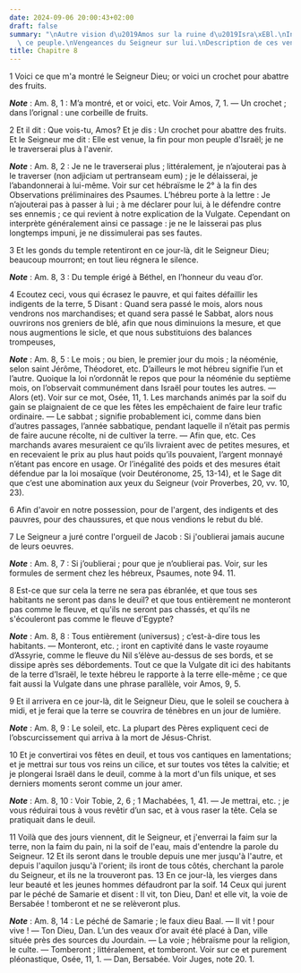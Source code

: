 ```yaml
---
date: 2024-09-06 20:00:43+02:00
draft: false
summary: "\nAutre vision d\u2019Amos sur la ruine d\u2019Isra\xEBl.\nIniquit\xE9 de\
  \ ce peuple.\nVengeances du Seigneur sur lui.\nDescription de ces vengeances.\n"
title: Chapitre 8
---
```





1 Voici ce que m'a montré le Seigneur Dieu; or voici un crochet pour abattre des fruits.

***Note*** :  Am. 8, 1 : M’a montré, et or voici, etc. Voir Amos, 7, 1. ― Un crochet ; dans l’orignal : une corbeille de fruits.

2 Et il dit : Que vois-tu, Amos? Et je dis : Un crochet pour abattre des fruits. Et le Seigneur me dit : Elle est venue, la fin pour mon peuple d'Israël; je ne le traverserai plus à l'avenir.

***Note*** :  Am. 8, 2 : Je ne le traverserai plus ; littéralement, je n’ajouterai pas à le traverser (non adjiciam ut pertranseam eum) ; je le délaisserai, je l’abandonnerai à lui-même. Voir sur cet hébraïsme le 2° à la fin des Observations préliminaires des Psaumes. L’hébreu porte à la lettre : Je n’ajouterai pas à passer à lui ; à me déclarer pour lui, à le défendre contre ses ennemis ; ce qui revient à notre explication de la Vulgate. Cependant on interprète généralement ainsi ce passage : je ne le laisserai pas plus longtemps impuni, je ne dissimulerai pas ses fautes.

3 Et les gonds du temple retentiront en ce jour-là, dit le Seigneur Dieu; beaucoup mourront; en tout lieu régnera le silence.

***Note*** :  Am. 8, 3 : Du temple érigé à Béthel, en l’honneur du veau d’or.


4 Ecoutez ceci, vous qui écrasez le pauvre, et qui faites défaillir les indigents de la terre, 5 Disant : Quand sera passé le mois, alors nous vendrons nos marchandises; et quand sera passé le Sabbat, alors nous ouvrirons nos greniers de blé, afin que nous diminuions la mesure, et que nous augmentions le sicle, et que nous substituions des balances trompeuses,

***Note*** :  Am. 8, 5 : Le mois ; ou bien, le premier jour du mois ; la néoménie, selon saint Jérôme, Théodoret, etc. D’ailleurs le mot hébreu signifie l’un et l’autre. Quoique la loi n’ordonnât le repos que pour la néoménie du septième mois, on l’observait communément dans Israël pour toutes les autres. ― Alors (et). Voir sur ce mot, Osée, 11, 1. Les marchands animés par la soif du gain se plaignaient de ce que les fêtes les empêchaient de faire leur trafic ordinaire. ― Le sabbat ; signifie probablement ici, comme dans bien d’autres passages, l’année sabbatique, pendant laquelle il n’était pas permis de faire aucune récolte, ni de cultiver la terre. ― Afin que, etc. Ces marchands avares mesuraient ce qu’ils livraient avec de petites mesures, et en recevaient le prix au plus haut poids qu’ils pouvaient, l’argent monnayé n’étant pas encore en usage. Or l’inégalité des poids et des mesures était défendue par la loi mosaïque (voir Deutéronome, 25, 13-14), et le Sage dit que c’est une abomination aux yeux du Seigneur
(voir Proverbes, 20, vv. 10, 23).

6 Afin d'avoir en notre possession, pour de l'argent, des indigents et des pauvres, pour des chaussures, et que nous vendions le rebut du blé.


7 Le Seigneur a juré contre l'orgueil de Jacob : Si j'oublierai jamais aucune de leurs oeuvres.

***Note*** :  Am. 8, 7 : Si j’oublierai ; pour que je n’oublierai pas. Voir, sur les formules de serment chez les hébreux, Psaumes, note 94. 11.

8 Est-ce que sur cela la terre ne sera pas ébranlée, et que tous ses habitants ne seront pas dans le deuil? et que tous entièrement ne monteront pas comme le fleuve, et qu'ils ne seront pas chassés, et qu'ils ne s'écouleront pas comme le fleuve d'Egypte?

***Note*** :  Am. 8, 8 : Tous entièrement (universus) ; c’est-à-dire tous les habitants. ― Monteront, etc. ; iront en captivité dans le vaste royaume d’Assyrie, comme le fleuve du Nil s’élève au-dessus de ses bords, et se dissipe après ses débordements. Tout ce que la Vulgate dit ici des habitants de la terre d’Israël, le texte hébreu le rapporte à la terre elle-même ; ce que fait aussi la Vulgate dans une phrase parallèle, voir Amos, 9, 5.

9 Et il arrivera en ce jour-là, dit le Seigneur Dieu, que le soleil se couchera à midi, et je ferai que la terre se couvrira de ténèbres en un jour de lumière.

***Note*** :  Am. 8, 9 : Le soleil, etc. La plupart des Pères expliquent ceci de l’obscurcissement qui arriva à la mort de Jésus-Christ.

10 Et je convertirai vos fêtes en deuil, et tous vos cantiques en lamentations; et je mettrai sur tous vos reins un cilice, et sur toutes vos têtes la calvitie; et je plongerai Israël dans le deuil, comme à la mort d'un fils unique, et ses derniers moments seront comme un jour amer.

***Note*** :  Am. 8, 10 : Voir Tobie, 2, 6 ; 1 Machabées, 1, 41. ― Je mettrai, etc. ; je vous réduirai tous à vous revêtir d’un sac, et à vous raser la tête. Cela se pratiquait dans le deuil.


11 Voilà que des jours viennent, dit le Seigneur, et j'enverrai la faim sur la terre, non la faim du pain, ni la soif de l'eau, mais d'entendre la parole du Seigneur. 12 Et ils seront dans le trouble depuis une mer jusqu'à l'autre, et depuis l'aquilon jusqu'à l'orient; ils iront de tous côtés, cherchant la parole du Seigneur, et ils ne la trouveront pas. 13 En ce jour-là, les vierges dans leur beauté et les jeunes hommes défaudront par la soif. 14 Ceux qui jurent par le péché de Samarie et disent : Il vit, ton Dieu, Dan! et elle vit, la voie de Bersabée ! tomberont et ne se relèveront plus.

***Note*** :  Am. 8, 14 : Le péché de Samarie ; le faux dieu Baal. ― Il vit ! pour vive ! ― Ton Dieu, Dan. L’un des veaux d’or avait été placé à Dan, ville située près des sources du Jourdain. ― La voie ; hébraïsme pour la religion, le culte. ― Tomberont ; littéralement, et tomberont. Voir sur ce et purement pléonastique, Osée, 11, 1. ― Dan, Bersabée. Voir Juges, note 20. 1.

